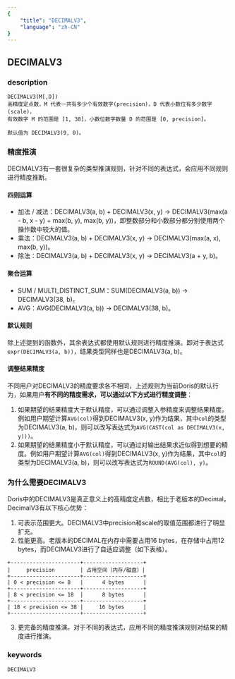 ```yaml
---
{
    "title": "DECIMALV3",
    "language": "zh-CN"
}
---
```


<!-- 
Licensed to the Apache Software Foundation (ASF) under one
or more contributor license agreements.  See the NOTICE file
distributed with this work for additional information
regarding copyright ownership.  The ASF licenses this file
to you under the Apache License, Version 2.0 (the
"License"); you may not use this file except in compliance
with the License.  You may obtain a copy of the License at

  http://www.apache.org/licenses/LICENSE-2.0

Unless required by applicable law or agreed to in writing,
software distributed under the License is distributed on an
"AS IS" BASIS, WITHOUT WARRANTIES OR CONDITIONS OF ANY
KIND, either express or implied.  See the License for the
specific language governing permissions and limitations
under the License.
-->

## DECIMALV3
### description
    DECIMALV3(M[,D])
    高精度定点数，M 代表一共有多少个有效数字(precision)，D 代表小数位有多少数字(scale)，
    有效数字 M 的范围是 [1, 38]，小数位数字数量 D 的范围是 [0, precision]。

    默认值为 DECIMALV3(9, 0)。

### 精度推演

DECIMALV3有一套很复杂的类型推演规则，针对不同的表达式，会应用不同规则进行精度推断。

#### 四则运算

* 加法 / 减法：DECIMALV3(a, b) + DECIMALV3(x, y) -> DECIMALV3(max(a - b, x - y) + max(b, y), max(b, y))，即整数部分和小数部分都分别使用两个操作数中较大的值。
* 乘法：DECIMALV3(a, b) + DECIMALV3(x, y) -> DECIMALV3(max(a, x), max(b, y))。
* 除法：DECIMALV3(a, b) + DECIMALV3(x, y) -> DECIMALV3(a + y, b)。

#### 聚合运算

* SUM / MULTI_DISTINCT_SUM：SUM(DECIMALV3(a, b)) -> DECIMALV3(38, b)。
* AVG：AVG(DECIMALV3(a, b)) -> DECIMALV3(38, b)。

#### 默认规则

除上述提到的函数外，其余表达式都使用默认规则进行精度推演。即对于表达式 `expr(DECIMALV3(a, b))`，结果类型同样也是DECIMALV3(a, b)。

#### 调整结果精度

不同用户对DECIMALV3的精度要求各不相同，上述规则为当前Doris的默认行为，如果用户**有不同的精度需求，可以通过以下方式进行精度调整**：
1. 如果期望的结果精度大于默认精度，可以通过调整入参精度来调整结果精度。例如用户期望计算`AVG(col)`得到DECIMALV3(x, y)作为结果，其中`col`的类型为DECIMALV3(a, b)，则可以改写表达式为`AVG(CAST(col as DECIMALV3(x, y)))`。
2. 如果期望的结果精度小于默认精度，可以通过对输出结果求近似得到想要的精度。例如用户期望计算`AVG(col)`得到DECIMALV3(x, y)作为结果，其中`col`的类型为DECIMALV3(a, b)，则可以改写表达式为`ROUND(AVG(col), y)`。

### 为什么需要DECIMALV3

Doris中的DECIMALV3是真正意义上的高精度定点数，相比于老版本的Decimal，DecimalV3有以下核心优势：
1. 可表示范围更大。DECIMALV3中precision和scale的取值范围都进行了明显扩充。
2. 性能更高。老版本的DECIMAL在内存中需要占用16 bytes，在存储中占用12 bytes，而DECIMALV3进行了自适应调整（如下表格）。
```
+----------------------+-------------------+
|     precision        | 占用空间（内存/磁盘）|
+----------------------+-------------------+
| 0 < precision <= 8   |      4 bytes      |
+----------------------+-------------------+
| 8 < precision <= 18  |      8 bytes      |
+----------------------+-------------------+
| 18 < precision <= 38 |     16 bytes      |
+----------------------+-------------------+
```
3. 更完备的精度推演。对于不同的表达式，应用不同的精度推演规则对结果的精度进行推演。

### keywords
    DECIMALV3
